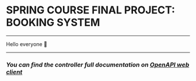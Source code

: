 # SPRING COURSE FINAL PROJECT: BOOKING SYSTEM

___

Hello everyone :wave:
___


### _You can find the controller full documentation on [OpenAPI web client](http://localhost:8080/swagger-ui/index.html)_

